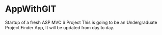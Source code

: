 # AppWithGIT
Startup of a fresh ASP MVC 6 Project
This is going to be an Undergraduate Project Finder App, It will be updated from day to day.
